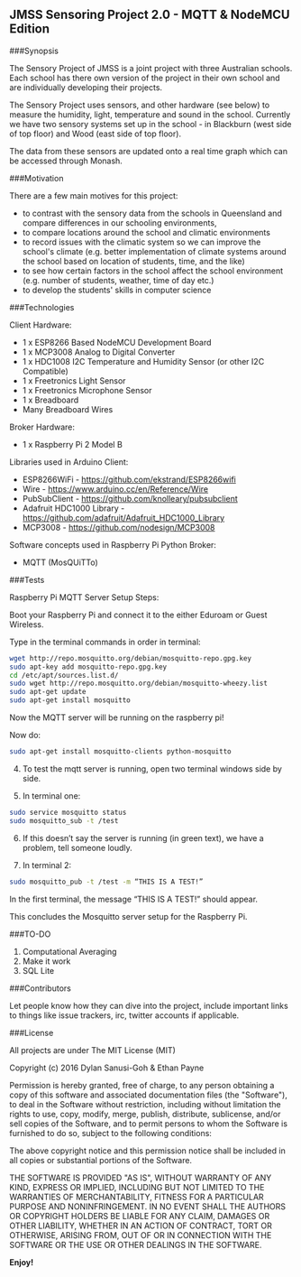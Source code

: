 ## JMSS Sensoring Project 2.0 - MQTT & NodeMCU Edition

###Synopsis

The Sensory Project of JMSS is a joint project with three Australian schools. Each school has there own version of the project in their own school and are individually developing their projects. 

The Sensory Project uses sensors, and other hardware (see below) to measure the humidity, light, temperature and sound in the school.
Currently we have two sensory systems set up in the school - in Blackburn (west side of top floor) and Wood (east side of top floor).

The data from these sensors are updated onto a real time graph which can be accessed through Monash.

###Motivation

There are a few main motives for this project:
 - to contrast with the sensory data from the schools in Queensland and compare differences in our schooling environments,
 - to compare locations around the school and climatic environments
 - to record issues with the climatic system so we can improve the school's climate (e.g. better implementation of climate systems around the school based on location of students, time, and the like)
 - to see how certain factors in the school affect the school environment (e.g. number of students, weather, time of day etc.)
 - to develop the students' skills in computer science

###Technologies

Client Hardware:
- 1 x ESP8266 Based NodeMCU Development Board
- 1 x MCP3008 Analog to Digital Converter
- 1 x HDC1008 I2C Temperature and Humidity Sensor (or other I2C Compatible)
- 1 x Freetronics Light Sensor
- 1 x Freetronics Microphone Sensor
- 1 x Breadboard
- Many Breadboard Wires

Broker Hardware:
- 1 x Raspberry Pi 2 Model B

Libraries used in Arduino Client:
- ESP8266WiFi - https://github.com/ekstrand/ESP8266wifi
- Wire - https://www.arduino.cc/en/Reference/Wire
- PubSubClient - https://github.com/knolleary/pubsubclient
- Adafruit HDC1000 Library - https://github.com/adafruit/Adafruit_HDC1000_Library
- MCP3008 - https://github.com/nodesign/MCP3008

Software concepts used in Raspberry Pi Python Broker:
- MQTT (MosQUiTTo)

###Tests


Raspberry Pi MQTT Server Setup Steps:

Boot your Raspberry Pi and connect it to the either Eduroam or Guest Wireless.

Type in the terminal commands in order in terminal:

```bash
wget http://repo.mosquitto.org/debian/mosquitto-repo.gpg.key
sudo apt-key add mosquitto-repo.gpg.key
cd /etc/apt/sources.list.d/
sudo wget http://repo.mosquitto.org/debian/mosquitto-wheezy.list
sudo apt-get update
sudo apt-get install mosquitto
```

Now the MQTT server will be running on the raspberry pi!

Now do:

```bash
sudo apt-get install mosquitto-clients python-mosquitto
```

4. To test the mqtt server is running, open two terminal windows side by side.

5. In terminal one:

```bash
sudo service mosquitto status
sudo mosquitto_sub -t /test
```

6. If this doesn’t say the server is running (in green text), we have a problem, tell someone loudly. 

7. In terminal 2:

```bash
sudo mosquitto_pub -t /test -m “THIS IS A TEST!”
```

In the first terminal, the message “THIS IS A TEST!” should appear.

This concludes the Mosquitto server setup for the Raspberry Pi.

###TO-DO
1. Computational Averaging
2. Make it work
3. SQL Lite


###Contributors

Let people know how they can dive into the project, include important links to things like issue trackers, irc, twitter accounts if applicable.

###License

All projects are under The MIT License (MIT)
 
Copyright (c) 2016 Dylan Sanusi-Goh & Ethan Payne
 
Permission is hereby granted, free of charge, to any person obtaining a copy
of this software and associated documentation files (the "Software"), to deal
in the Software without restriction, including without limitation the rights
to use, copy, modify, merge, publish, distribute, sublicense, and/or sell
copies of the Software, and to permit persons to whom the Software is
furnished to do so, subject to the following conditions:
 
The above copyright notice and this permission notice shall be included in all
copies or substantial portions of the Software.
 
THE SOFTWARE IS PROVIDED "AS IS", WITHOUT WARRANTY OF ANY KIND, EXPRESS OR
IMPLIED, INCLUDING BUT NOT LIMITED TO THE WARRANTIES OF MERCHANTABILITY,
FITNESS FOR A PARTICULAR PURPOSE AND NONINFRINGEMENT. IN NO EVENT SHALL THE
AUTHORS OR COPYRIGHT HOLDERS BE LIABLE FOR ANY CLAIM, DAMAGES OR OTHER
LIABILITY, WHETHER IN AN ACTION OF CONTRACT, TORT OR OTHERWISE, ARISING FROM,
OUT OF OR IN CONNECTION WITH THE SOFTWARE OR THE USE OR OTHER DEALINGS IN THE
SOFTWARE.

**Enjoy!**
